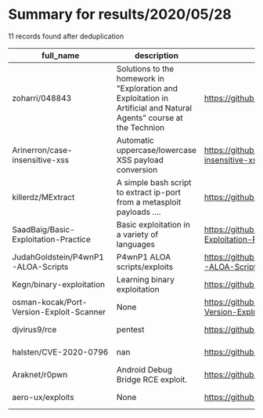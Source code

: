 
# Summary for results/2020/05/28
    
11 records found after deduplication

| full_name | description | html_url | matched_list | matched_count | pushed_at | size | stargazers_count | language | forks_count |
|------------------------------------------|---------------------------------------------------------------------------------------------------------------------|-------------------------------------------------------------|---------------------------------------------|-----------------|---------------------------|--------|--------------------|------------|---------------|
| zoharri/048843 | Solutions to the homework in "Exploration and Exploitation in Artificial and Natural Agents" course at the Technion | https://github.com/zoharri/048843 | ['exploit'] | 1 | 2020-05-28 17:07:28+00:00 | 2991 | 0 | Python | 0 |
| Arinerron/case-insensitive-xss | Automatic uppercase/lowercase XSS payload conversion | https://github.com/Arinerron/case-insensitive-xss | ['exploit'] | 1 | 2020-05-28 16:53:08+00:00 | 8 | 0 | HTML | 1 |
| killerdz/MExtract | A simple bash script to extract ip-port from a metasploit payloads .... | https://github.com/killerdz/MExtract | ['metasploit module OR metasploit payload'] | 1 | 2020-05-28 19:39:56+00:00 | 11 | 2 | Shell | 0 |
| SaadBaig/Basic-Exploitation-Practice | Basic exploitation in a variety of languages | https://github.com/SaadBaig/Basic-Exploitation-Practice | ['exploit'] | 1 | 2020-05-28 15:13:09+00:00 | 1 | 0 | C | 0 |
| JudahGoldstein/P4wnP1-ALOA-Scripts | P4wnP1 ALOA scripts/exploits | https://github.com/JudahGoldstein/P4wnP1-ALOA-Scripts | ['exploit'] | 1 | 2020-05-28 12:41:10+00:00 | 15 | 4 | JavaScript | 0 |
| Kegn/binary-exploitation | Learning binary exploitation | https://github.com/Kegn/binary-exploitation | ['exploit'] | 1 | 2020-05-28 20:25:21+00:00 | 518 | 0 | Assembly | 0 |
| osman-kocak/Port-Version-Exploit-Scanner | None | https://github.com/osman-kocak/Port-Version-Exploit-Scanner | ['exploit'] | 1 | 2020-05-28 10:35:13+00:00 | 4 | 1 | Python | 1 |
| djvirus9/rce | pentest | https://github.com/djvirus9/rce | ['rce'] | 1 | 2020-05-28 07:00:53+00:00 | 3 | 0 | Go | 0 |
| halsten/CVE-2020-0796 | nan | https://github.com/halsten/CVE-2020-0796 | ['cve-2'] | 1 | 2020-05-28 08:42:09+00:00 | 63 | 0 | C | 0 |
| Araknet/r0pwn | Android Debug Bridge RCE exploit. | https://github.com/Araknet/r0pwn | ['exploit', 'rce'] | 2 | 2020-05-28 06:46:32+00:00 | 26 | 0 | | 20 |
| aero-ux/exploits | None | https://github.com/aero-ux/exploits | ['exploit'] | 1 | 2020-05-28 21:22:44+00:00 | 0 | 0 | | 0 |
